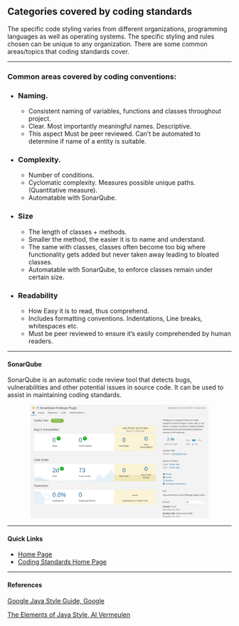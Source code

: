 ## Categories covered by coding standards

The specific code styling varies from different organizations, programming languages as well as operating systems. The specific styling and rules chosen can be unique to any organization. There are some common areas/topics that coding standards cover.

---

### Common areas covered by coding conventions:

- ### Naming.

  - Consistent naming of variables, functions and classes throughout project.
  - Clear. Most importantly meaningful names. Descriptive.
  - This aspect Must be peer reviewed. Can’t be automated to determine if name of a entity is suitable.

- ### Complexity.

  - Number of conditions.
  - Cyclomatic complexity. Measures possible unique paths. (Quantitative measure).
  - Automatable with SonarQube.

- ### Size

  - The length of classes + methods.
  - Smaller the method, the easier it is to name and understand.
  - The same with classes, classes often become too big where functionality gets added but never taken away leading to bloated classes.
  - Automatable with SonarQube, to enforce classes remain under certain size.

- ### Readability

  - How Easy it is to read, thus comprehend.
  - Includes formatting conventions. Indentations, Line breaks, whitespaces etc.
  - Must be peer reviewed to ensure it’s easily comprehended by human readers.

---

#### SonarQube

SonarQube is an automatic code review tool that detects bugs, vulnerabilities and other potential issues in source code. It can be used to assist in maintaining coding standards.

<p align="center">
<img src="images/sonarqube.png" alt="SonarQube image" width="400">
</p>

---

#### Quick Links

- [Home Page](../README.md)
- [Coding Standards Home Page](CodingStandards.md)

---

#### References

[Google Java Style Guide, Google](https://google.github.io/styleguide/javaguide.html)

[The Elements of Java Style, Al Vermeulen](http://ungrid.unal.edu.co/ungrid/docs/sg246895.pdf)
